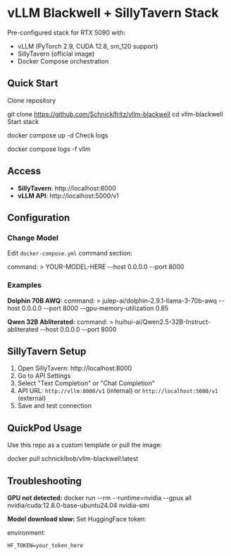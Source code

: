 # vLLM Blackwell + SillyTavern Stack

Pre-configured stack for RTX 5090 with:
- vLLM (PyTorch 2.9, CUDA 12.8, sm_120 support)
- SillyTavern (official image)
- Docker Compose orchestration

## Quick Start

Clone repository

git clone https://github.com/Schnicklfritz/vllm-blackwell
cd vllm-blackwell
Start stack

docker compose up -d
Check logs

docker compose logs -f vllm

## Access

- **SillyTavern**: http://localhost:8000
- **vLLM API**: http://localhost:5000/v1

## Configuration

### Change Model

Edit `docker-compose.yml` command section:

command: >
YOUR-MODEL-HERE
--host 0.0.0.0
--port 8000

### Examples

**Dolphin 70B AWQ:**
command: >
julep-ai/dolphin-2.9.1-llama-3-70b-awq
--host 0.0.0.0
--port 8000
--gpu-memory-utilization 0.85

**Qwen 32B Abliterated:**
command: >
huihui-ai/Qwen2.5-32B-Instruct-abliterated
--host 0.0.0.0
--port 8000

## SillyTavern Setup

1. Open SillyTavern: http://localhost:8000
2. Go to API Settings
3. Select "Text Completion" or "Chat Completion"
4. API URL: `http://vllm:8000/v1` (internal) or `http://localhost:5000/v1` (external)
5. Save and test connection

## QuickPod Usage

Use this repo as a custom template or pull the image:

docker pull schnicklbob/vllm-blackwell:latest

## Troubleshooting

**GPU not detected:**
docker run --rm --runtime=nvidia --gpus all nvidia/cuda:12.8.0-base-ubuntu24.04 nvidia-smi

**Model download slow:**
Set HuggingFace token:

environment:

    HF_TOKEN=your_token_here


